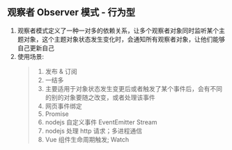 ## 观察者 Observer 模式 - 行为型

1. 观察者模式定义了一种一对多的依赖关系，让多个观察者对象同时监听某个主题对象，这个主题对象状态发生变化时，会通知所有观察者对象，让他们能够自己更新自己
2. 使用场景:
    > 1. 发布 & 订阅
    > 2. 一结多
    > 3. 主要适用于对象状态发生变更后或者触发了某个事件后，会有不同的别的对象要随之改变，或者处理该事件
    > 4. 网页事件绑定
    > 5. Promise
    > 6. nodejs 自定义事件 EventEmitter Stream
    > 7. nodejs 处理 http 请求；多进程通信
    > 8. Vue 组件生命周期触发; Watch
